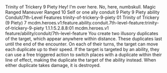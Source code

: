 <ability>
  <name>Trinity of Trickery</name>
  <cost>9 Piety</cost>
  <flavor>Hey! I&apos;m over here. No, here, numbskull.</flavor>
  <keywords>
    <keyword>Magic</keyword>
    <keyword>Ranged</keyword>
  </keywords>
  <type>Maneuver</type>
  <distance>Ranged 10</distance>
  <target>Self or one ally</target>
  <metadata>
    <class>conduit</class>
    <cost>9 Piety</cost>
    <cost_amount>9</cost_amount>
    <cost_resource>Piety</cost_resource>
    <feature_type>ability</feature_type>
    <file_dpath>Conduit/7th-Level Features</file_dpath>
    <item_id>trinity-of-trickery-9-piety</item_id>
    <item_index>01</item_index>
    <item_name>Trinity of Trickery (9 Piety)</item_name>
    <level>7</level>
    <scc>mcdm.heroes.v1:feature.ability.conduit.7th-level-feature:trinity-of-trickery-9-piety</scc>
    <scdc>1.1.1:5.2.8.8:01</scdc>
    <source>mcdm.heroes.v1</source>
    <type>feature/ability/conduit/7th-level-feature</type>
  </metadata>
  <effects>
    <effect type="mundane">You create two illusory duplicates of the target, which appear anywhere within distance. These duplicates last until the end of the encounter. On each of their turns, the target can move each duplicate up to their speed. If the target is targeted by an ability, they can use a free triggered action to switch places with a duplicate within their line of effect, making the duplicate the target of the ability instead. When either duplicate takes damage, it is destroyed.</effect>
  </effects>
</ability>
